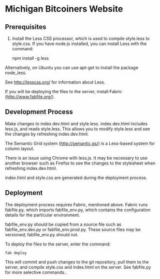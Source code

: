 Michigan Bitcoiners Website
===========================

Prerequisites
-------------

1) Install the Less CSS processor, which is used to compile style.less to
style.css. If you have node.js installed, you can install Less with the
command:

    npm install -g less

Alternatively, on Ubuntu you can use apt-get to install the package node_less.

See http://lesscss.org/ for information about Less.

If you will be deploying the files to the server, install Fabric
(http://www.fabfile.org/).

Development Process
-------------------

Make changes to index.dev.html and style.less. index.dev.html includes
less.js, and reads style.less. This allows you to modify style.less and see
the changes by refreshing index.dev.html.

The Semantic Grid system (http://semantic.gs/) is a Less-based system for
column layout.

There is an issue using Chrome with less.js. It may be necessary to use
another browser such as Firefox to see the changes to the stylesheet
when refreshing index.dev.html.

index.html and style.css are generated during the deployment process.

Deployment
----------

The deployment process requires Fabric, mentioned above. Fabric runs
fabfile.py, which imports fabfile_env.py, which contains the configuration
details for the particular environment.

fabfile_env.py should be copied from a source file such as fabfile_env.dev.py
or fabfile_env.prod.py. These source files may be versioned; fabfile_env.py
should not.

To deploy the files to the server, enter the command:

    fab deploy

This will commit and push changes to the git repository, pull them to the
server, and compile style.css and index.html on the server. See fabfile.py
for more selective commands..

